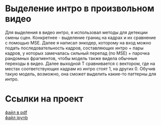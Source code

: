 # Выделение интро в произвольном видео
Для выделения в видео интро, я использовал методы для детекции смены сцен.
Конкретнее - выделение границ на кадрах и их сравнение с помощью MSE.
Далее я написал энкодер, которому на вход можно подать последовательность кадров, составляющих интро + пары кадров, у которых замечалась сильный перепад (по MSE) + парочка рандомных фрагментов, чтобы модель также видела обычные переходы в видео.
Далее выходной T сравнивается с вектором, где на местах соответствующих кадрам из интро стоят 1, на других 0. Обучив такую модель, возможно, она сможет выделить какие-то паттерны для интро.
# Сcылки на проект
[файл в pdf](vk_proj/vk_proj_1750179322.pdf) \
[файл ipynb](vk_proj/vk_proj.ipynb)

